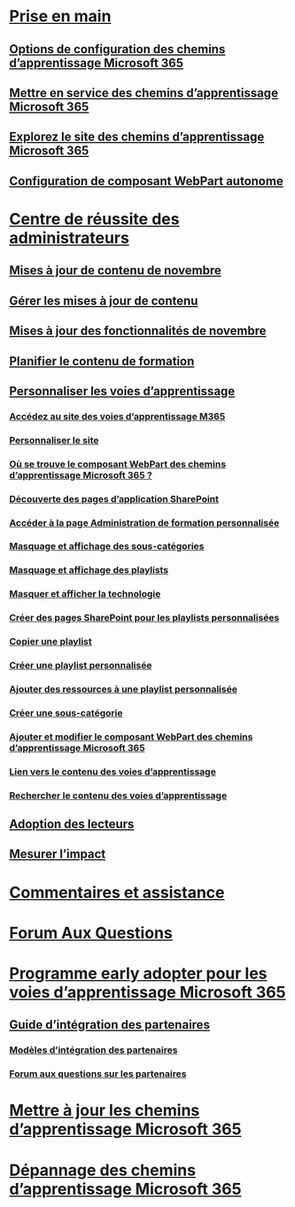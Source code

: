 # [Prise en main](index.md)
## [Options de configuration des chemins d’apprentissage Microsoft 365](custom_setupoptions.md)
## [Mettre en service des chemins d’apprentissage Microsoft 365](custom_provision.md)
## [Explorez le site des chemins d’apprentissage Microsoft 365](custom_exploresite.md)
## [Configuration de composant WebPart autonome](custom_manualsetup.md)
# [Centre de réussite des administrateurs](custom_successcenter.md)
## [Mises à jour de contenu de novembre](custom_contentupdates.md)
## [Gérer les mises à jour de contenu](custom_contentupdatesmanage.md)
## [Mises à jour des fonctionnalités de novembre](custom_featureupdates.md)
## [Planifier le contenu de formation](custom_plancontent.md)
## [Personnaliser les voies d’apprentissage](custom_overview.md)
### [Accédez au site des voies d’apprentissage M365](custom_goto.md)
### [Personnaliser le site](custom_edithelp.md)
### [Où se trouve le composant WebPart des chemins d’apprentissage Microsoft 365 ?](custom_whereiswebpart.md)
### [Découverte des pages d’application SharePoint](custom_apppages.md)
### [Accéder à la page Administration de formation personnalisée](custom_accessadmin.md)
### [Masquage et affichage des sous-catégories](custom_hideshowsub.md)
### [Masquage et affichage des playlists](custom_hideshowplaylists.md)
### [Masquer et afficher la technologie](custom_hideshowtech.md)
### [Créer des pages SharePoint pour les playlists personnalisées](custom_createnewpage.md)
### [Copier une playlist](custom_copyplaylist.md)
### [Créer une playlist personnalisée](custom_createnewplaylist.md)
### [Ajouter des ressources à une playlist personnalisée](custom_addassets.md)
### [Créer une sous-catégorie](custom_createnewcat.md)
### [Ajouter et modifier le composant WebPart des chemins d’apprentissage Microsoft 365](custom_addwebpart.md)
### [Lien vers le contenu des voies d’apprentissage](custom_linking.md)
### [Rechercher le contenu des voies d’apprentissage](custom_search.md)
## [Adoption des lecteurs](driveadoption.md)
## [Mesurer l’impact](custom_measureimpact.md)
# [Commentaires et assistance](feedback.md)
# [Forum Aux Questions](faq.md)
# [Programme early adopter pour les voies d’apprentissage Microsoft 365](custom_partnerguide.md)
## [Guide d’intégration des partenaires](custom_partnerguide_getfam.md)
### [Modèles d’intégration des partenaires](custom_partnerguide_contint.md) 
### [Forum aux questions sur les partenaires](custom_partner.md)
# [Mettre à jour les chemins d’apprentissage Microsoft 365](custom_update.md)
# [Dépannage des chemins d’apprentissage Microsoft 365](custom_troubleshooting.md) 